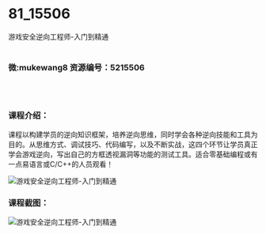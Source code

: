 # 81_15506
游戏安全逆向工程师-入门到精通
<br/></br>
<h3>微:mukewang8 资源编号：5215506</h3>
<br/></br>
<h3>课程介绍：</h3>
<p>课程以构建学员的逆向知识框架，培养逆向思维，同时学会各种逆向技能和工具为目的。从思维方式、调试技巧、代码编写，以及不断实战，这四个环节让学员真正学会游戏逆向，写出自己的方框透视漏洞等功能的测试工具。适合零基础编程或有一点易语言或C/C++的人员观看！</p>
<p><img src="https://www.ko996.com/wp-content/uploads/img/2020/10/2-4-300x173.png" alt="游戏安全逆向工程师-入门到精通"></p>
<div class="info-desc">
<h3>课程截图：</h3>
<p><img src="https://www.ko996.com/wp-content/uploads/img/2020/10/1-5.png" alt="游戏安全逆向工程师-入门到精通"></p>


			
</div>
